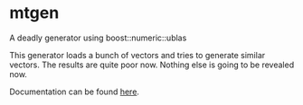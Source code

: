 # mtgen
A deadly generator using boost::numeric::ublas

This generator loads a bunch of vectors and tries to generate similar vectors. The results are quite poor now. Nothing else is going to be revealed now.

Documentation can be found [here](doc/index.md).
